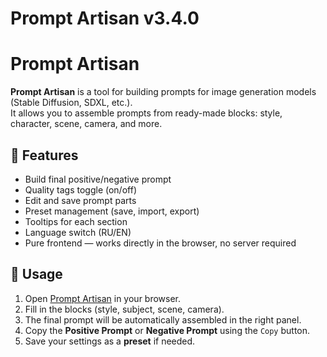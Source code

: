 # Prompt Artisan v3.4.0

# Prompt Artisan

**Prompt Artisan** is a tool for building prompts for image generation models (Stable Diffusion, SDXL, etc.).  
It allows you to assemble prompts from ready-made blocks: style, character, scene, camera, and more.  

## 🔧 Features
- Build final positive/negative prompt
- Quality tags toggle (on/off)
- Edit and save prompt parts
- Preset management (save, import, export)
- Tooltips for each section
- Language switch (RU/EN)
- Pure frontend — works directly in the browser, no server required

## 🚀 Usage
1. Open [Prompt Artisan](https://grvelvet.github.io/prompt-artisan/) in your browser.  
2. Fill in the blocks (style, subject, scene, camera).  
3. The final prompt will be automatically assembled in the right panel.  
4. Copy the **Positive Prompt** or **Negative Prompt** using the `Copy` button.  
5. Save your settings as a **preset** if needed.
